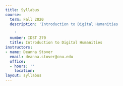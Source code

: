 ```yaml
---
title: Syllabus
course:
  term: Fall 2020
  description: 'Introduction to Digital Humanities

    '
  number: IDST 270
  title: Introduction to Digital Humanities
instructors:
- name: Deanna Stover
  email: deanna.stover@cnu.edu
  office:
  - hours: ''
    location: 
layout: syllabus
---
```



